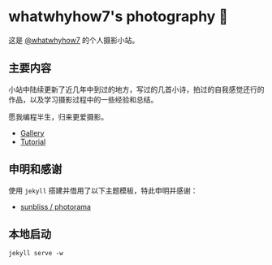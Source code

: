 # whatwhyhow7's photography 📸

这是 [@whatwhyhow7](https://whatwhyhow7.github.io/photo) 的个人摄影小站。

## 主要内容

小站中陆续更新了近几年中到过的地方，写过的几首小诗，拍过的自我感觉还行的作品，以及学习摄影过程中的一些经验和总结。

愿我编程半生，归来更爱摄影。

- [Gallery](https://whatwhyhow7.github.io/photo/gallery)
- [Tutorial](https://whatwhyhow7.github.io/photo/tutorial)

## 申明和感谢

使用 `jekyll` 搭建并借用了以下主题模板，特此申明并感谢：

- [sunbliss / photorama](https://github.com/sunbliss/photorama)

## 本地启动

```shell
jekyll serve -w
```
